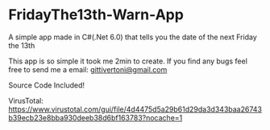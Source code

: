 # FridayThe13th-Warn-App
A simple app made in C#(.Net 6.0) that tells you the date of the next Friday the 13th

This app is so simple it took me 2min to create.
If you find any bugs feel free to send me a email: gittivertoni@gmail.com

Source Code Included!

VirusTotal: https://www.virustotal.com/gui/file/4d4475d5a29b61d29da3d343baa26743b39ecb23e8bba930deeb38d6bf163783?nocache=1
